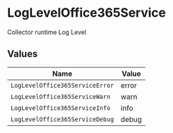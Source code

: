 # LogLevelOffice365Service

Collector runtime Log Level


## Values

| Name                            | Value                           |
| ------------------------------- | ------------------------------- |
| `LogLevelOffice365ServiceError` | error                           |
| `LogLevelOffice365ServiceWarn`  | warn                            |
| `LogLevelOffice365ServiceInfo`  | info                            |
| `LogLevelOffice365ServiceDebug` | debug                           |